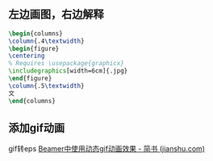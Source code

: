 ## 左边画图，右边解释
```latex
\begin{columns}
\column{.4\textwidth}
\begin{figure}
\centering
% Requires \usepackage{graphicx}
\includegraphics[width=6cm]{.jpg}
\end{figure}
\column{.5\textwidth}
文
\end{columns}
```

## 添加gif动画
gif转eps
[Beamer中使用动态gif动画效果 - 简书 (jianshu.com)](https://www.jianshu.com/p/bf9859de1962)